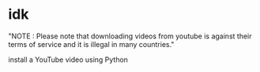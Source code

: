 # idk

"NOTE : Please note that downloading videos from youtube is against their terms of service and it is illegal in many countries."


install a YouTube video using Python

